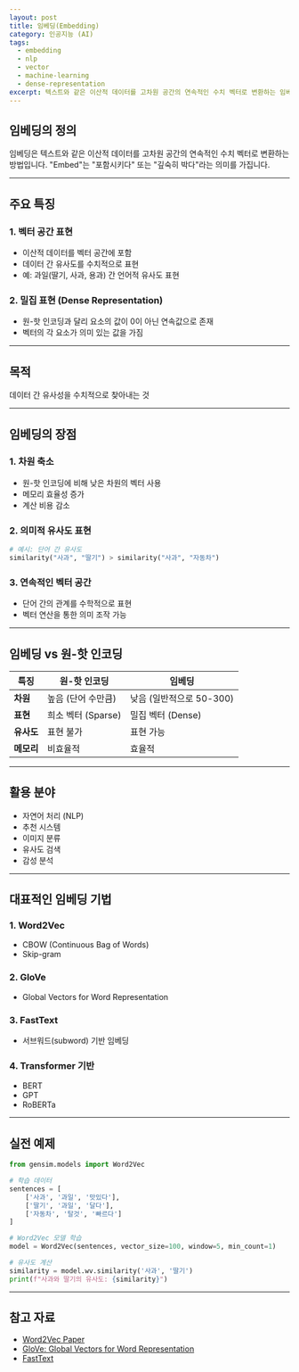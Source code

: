 ```yaml
---
layout: post
title: 임베딩(Embedding)
category: 인공지능 (AI)
tags:
  - embedding
  - nlp
  - vector
  - machine-learning
  - dense-representation
excerpt: 텍스트와 같은 이산적 데이터를 고차원 공간의 연속적인 수치 벡터로 변환하는 임베딩의 개념과 특징을 알아봅니다.
---
```


## 임베딩의 정의

임베딩은 텍스트와 같은 이산적 데이터를 고차원 공간의 연속적인 수치 벡터로 변환하는 방법입니다. "Embed"는 "포함시키다" 또는 "깊숙히 박다"라는 의미를 가집니다.

---

## 주요 특징

### 1. 벡터 공간 표현

- 이산적 데이터를 벡터 공간에 포함
- 데이터 간 유사도를 수치적으로 표현
- 예: 과일(딸기, 사과, 용과) 간 언어적 유사도 표현

### 2. 밀집 표현 (Dense Representation)

- 원-핫 인코딩과 달리 요소의 값이 0이 아닌 연속값으로 존재
- 벡터의 각 요소가 의미 있는 값을 가짐

---

## 목적

데이터 간 유사성을 수치적으로 찾아내는 것

---

## 임베딩의 장점

### 1. 차원 축소

- 원-핫 인코딩에 비해 낮은 차원의 벡터 사용
- 메모리 효율성 증가
- 계산 비용 감소

### 2. 의미적 유사도 표현

```python
# 예시: 단어 간 유사도
similarity("사과", "딸기") > similarity("사과", "자동차")
```

### 3. 연속적인 벡터 공간

- 단어 간의 관계를 수학적으로 표현
- 벡터 연산을 통한 의미 조작 가능

---

## 임베딩 vs 원-핫 인코딩

| 특징 | 원-핫 인코딩 | 임베딩 |
|------|--------------|--------|
| **차원** | 높음 (단어 수만큼) | 낮음 (일반적으로 50-300) |
| **표현** | 희소 벡터 (Sparse) | 밀집 벡터 (Dense) |
| **유사도** | 표현 불가 | 표현 가능 |
| **메모리** | 비효율적 | 효율적 |

---

## 활용 분야

- 자연어 처리 (NLP)
- 추천 시스템
- 이미지 분류
- 유사도 검색
- 감성 분석

---

## 대표적인 임베딩 기법

### 1. Word2Vec

- CBOW (Continuous Bag of Words)
- Skip-gram

### 2. GloVe

- Global Vectors for Word Representation

### 3. FastText

- 서브워드(subword) 기반 임베딩

### 4. Transformer 기반

- BERT
- GPT
- RoBERTa

---

## 실전 예제

```python
from gensim.models import Word2Vec

# 학습 데이터
sentences = [
    ['사과', '과일', '맛있다'],
    ['딸기', '과일', '달다'],
    ['자동차', '탈것', '빠르다']
]

# Word2Vec 모델 학습
model = Word2Vec(sentences, vector_size=100, window=5, min_count=1)

# 유사도 계산
similarity = model.wv.similarity('사과', '딸기')
print(f"사과와 딸기의 유사도: {similarity}")
```

---

## 참고 자료

- [Word2Vec Paper](https://arxiv.org/abs/1301.3781)
- [GloVe: Global Vectors for Word Representation](https://nlp.stanford.edu/projects/glove/)
- [FastText](https://fasttext.cc/)
